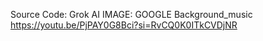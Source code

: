 Source Code: Grok AI
IMAGE: GOOGLE Background_music
https://youtu.be/PjPAY0G8Bci?si=RvCQ0K0ITkCVDjNR
